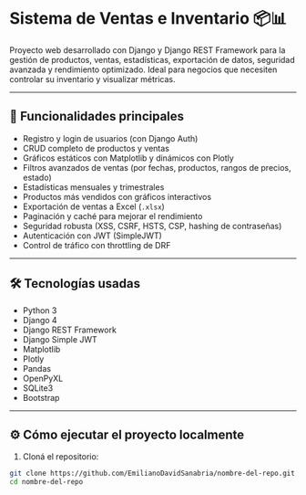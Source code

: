 # Sistema de Ventas e Inventario 📦📊

Proyecto web desarrollado con Django y Django REST Framework para la gestión de productos, ventas, estadísticas, exportación de datos, seguridad avanzada y rendimiento optimizado. Ideal para negocios que necesiten controlar su inventario y visualizar métricas.

---

## 🧩 Funcionalidades principales

- Registro y login de usuarios (con Django Auth)
- CRUD completo de productos y ventas
- Gráficos estáticos con Matplotlib y dinámicos con Plotly
- Filtros avanzados de ventas (por fechas, productos, rangos de precios, estado)
- Estadísticas mensuales y trimestrales
- Productos más vendidos con gráficos interactivos
- Exportación de ventas a Excel (`.xlsx`)
- Paginación y caché para mejorar el rendimiento
- Seguridad robusta (XSS, CSRF, HSTS, CSP, hashing de contraseñas)
- Autenticación con JWT (SimpleJWT)
- Control de tráfico con throttling de DRF

---

## 🛠️ Tecnologías usadas

- Python 3
- Django 4
- Django REST Framework
- Django Simple JWT
- Matplotlib
- Plotly
- Pandas
- OpenPyXL
- SQLite3
- Bootstrap

---

## ⚙️ Cómo ejecutar el proyecto localmente

1. Cloná el repositorio:

```bash
git clone https://github.com/EmilianoDavidSanabria/nombre-del-repo.git
cd nombre-del-repo
